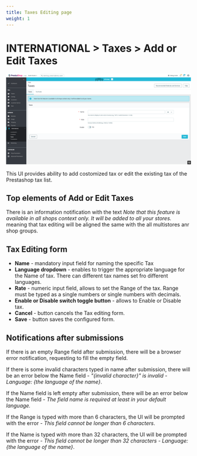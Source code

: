```yaml
---
title: Taxes Editing page
weight: 1
---
```


# INTERNATIONAL > Taxes > Add or Edit Taxes

![Taxes](static/img/international-add-edit-taxes.png)

This UI provides ability to add costomized tax or edit the existing tax of the Prestashop tax list.

## Top elements of Add or Edit Taxes

There is an information notification with the text _Note that this feature is available in all shops context only. It will be added to all your stores._ meaning that tax editing will be aligned the same with the all multistores anr shop groups.

## Tax Editing form

- **Name** - mandatory input field for naming the specific Tax
- **Language dropdown** - enables to trigger the appropriate language for the Name of tax. There can different tax names set fro different languages.
- **Rate** - numeric input field, allows to set the Range of the tax. Range must be typed as a single numbers or single numbers with decimals.
- **Enable or Disable switch toggle button** - allows to Enable or Disable tax.
- **Cancel** - button cancels the Tax editing form.
- **Save** - button saves the configured form.

## Notifications after submissions

If there is an empty Range field after submission, there will be a browser error notification, requesting to fill the empty field.

If there is some invalid characters typed in name after submission, there will be an error below the Name field - _"{invalid character}" is invalid - Language: {the language of the name}_.

If the Name field is left empty after submission, there will be an error below the Name field - _The field name is required at least in your default language._

If the Range is typed with more than 6 characters, the UI will be prompted with the error - _This field cannot be longer than 6 characters_.

If the Name is typed with more than 32 characters, the UI will be prompted with the error - _This field cannot be longer than 32 characters - Language: {the language of the name}_. 
